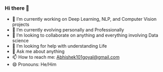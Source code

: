 ### Hi there 👋

- 🔭 I’m currently working on Deep Learning, NLP, and Computer Vision projects
- 🌱 I’m currently evolving personally and Professionally
- 👯 I’m looking to collaborate on anything and everything involving Data science
- 🤔 I’m looking for help with understanding Life
- 💬 Ask me about anything
- 📫 How to reach me: Abhishek101goyal@gmail.com
- 😄 Pronouns: He/Him

<!--
**Abhigoyal1475/Abhigoyal1475** is a ✨ _special_ ✨ repository because its `README.md` (this file) appears on your GitHub profile.

Here are some ideas to get you started:


-->
